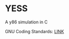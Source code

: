 # YESS
A y86 simulation in C

GNU Coding Standards: [LINK](http://www.gnu.org/prep/standards/standards.html#Writing-C)
